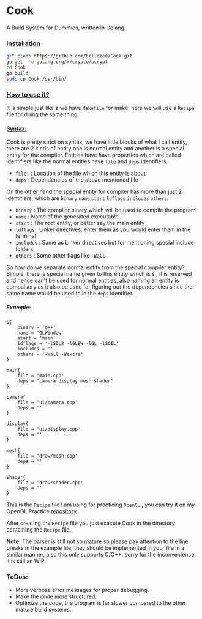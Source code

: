 # Cook 

A Build System for Dummies, written in Golang.

### <u>Installation</u>

```bash
git clone https://github.com/hellozee/Cook.git
go get  -u golang.org/x/crypto/bcrypt
cd Cook
go build
sudo cp Cook /usr/bin/
```



### <u>How to use it?</u>

It is simple just like a we have `Makefile` for make, here we will use a `Recipe` file for doing the same thing. 

#### <u>Syntax:</u>

Cook is pretty strict on syntax, we have little blocks of what I call entity, there are 2 kinds of entity one is normal entity and another is a special entity for the compiler. Entities have have properties which are called identifiers like the normal entities have `file` and `deps` identifiers.

- `file ` : Location of the file which this entity is about
- `deps` : Dependencies of the above mentioned file

 On the other hand the special entity for compiler has more than just 2 identifiers, which are `binary`  `name` `start`  `ldflags` `includes`  `others`.

- `binary` : The compiler binary which will be used to compile the program
- `name` : Name of the generated executable
- `start` :  The root entity, or better say the main entity 
- `ldflags` : Linker directives, enter them as you would enter them in the terminal
- `includes` : Same as Linker directives but for mentioning special include folders.
- `others` : Some other flags like `-Wall`

So how do we separate normal entity from the special compiler entity? Simple, there is special name given to this entity which is `$` , it is reserved and hence can't be used for normal entities, also naming an entity is compulsory as it also be used for figuring out the dependencies since the same name would be used to in the `deps` identifier.

##### Example:

```
${
	binary = 'g++'
	name = 'GLWindow'
	start = 'main'
	ldflags = '-lSDL2 -lGLEW -lGL -lSOIL'
	includes = ''
	others = '-Wall -Wextra'
}

main{
	file = 'main.cpp'
	deps = 'camera display mesh shader'
}

camera{
	file = 'ui/camera.cpp'
	deps = ''
}

display{
	file = 'ui/display.cpp'
	deps = ''
}

mesh{
	file = 'draw/mesh.cpp'
	deps = ''
}

shader{
	file = 'draw/shader.cpp'
	deps = ''
}
```

This is the `Recipe` file I am using for practicing `OpenGL` , you can try it on my OpenGL Practice [repository](https://github.com/hellozee/gl-practice) .

After creating the `Recipe` file you just execute Cook in the directory containing the `Recipe` file. 

**Note:**  The parser is still not so mature so please pay attention to the line breaks in the example file, they should be implemented in your file in a similar manner, also this only supports C/C++, sorry for the inconvenience, it is still an WIP.

### ToDos:

- More verbose error messages for proper debugging.
- Make the code more structured.
- Optimize the code, the program is far slower compared to the other mature build systems.